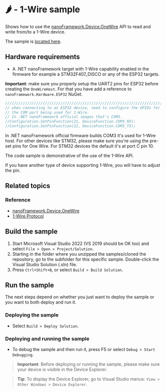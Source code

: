 # 🌶️ - 1-Wire sample

Shows how to use the [nanoFramework.Device.OneWire](http://docs.nanoframework.net/api/nanoFramework.Device.OneWire.html) API to read and write from/to a 1-Wire device.

The sample is [located here](./).

## Hardware requirements

- A .NET nanoFramework target with 1-Wire capability enabled in the firmware for example a STM32F407_DISCO or any of the ESP32 targets.

**Important**: make sure you properly setup the UART2 pins for ESP32 before creating the `OneWireHost`. For that you have add a reference to `nanoFramework.Hardware.ESP32` NuGet.

```csharp
///////////////////////////////////////////////////////////////////////////
// when connecting to an ESP32 device, need to configure the GPIOs for
// the COM port being used for 1-Wire.
// In .NET nanoFramework official images that's COM3.
//Configuration.SetPinFunction(21, DeviceFunction.COM3_RX);
//Configuration.SetPinFunction(22, DeviceFunction.COM3_TX);
```

In .NET nanoFramework official firmware builds COM3 it's used for 1-Wire host.
For other devices like STM32, please make sure you're using the pre-set pins for One Wire. For STM32 devices the default it's at port C pin 10.

The code sample is demonstrative of the use of the 1-Wire API.

If you have another type of device supporting 1-Wire, you will have to adjust the pin.

## Related topics

### Reference

- [nanoFramework.Device.OneWire](http://docs.nanoframework.net/api/nanoFramework.Device.OneWire.html)
- [1-Wire Protocol](https://en.wikipedia.org/wiki/1-Wire)

## Build the sample

1. Start Microsoft Visual Studio 2022 (VS 2019 should be OK too) and select `File > Open > Project/Solution`.
1. Starting in the folder where you unzipped the samples/cloned the repository, go to the subfolder for this specific sample. Double-click the Visual Studio Solution (.sln) file.
1. Press `Ctrl+Shift+B`, or select `Build > Build Solution`.

## Run the sample

The next steps depend on whether you just want to deploy the sample or you want to both deploy and run it.

### Deploying the sample

- Select `Build > Deploy Solution`.

### Deploying and running the sample

- To debug the sample and then run it, press F5 or select `Debug > Start Debugging`.

> **Important**: Before deploying or running the sample, please make sure your device is visible in the Device Explorer.

> **Tip**: To display the Device Explorer, go to Visual Studio menus: `View > Other Windows > Device Explorer`.
